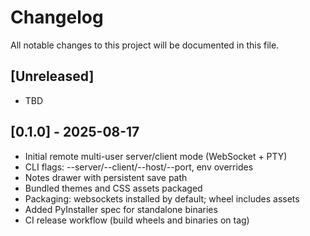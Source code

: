 # Changelog

All notable changes to this project will be documented in this file.

## [Unreleased]
- TBD

## [0.1.0] - 2025-08-17
- Initial remote multi-user server/client mode (WebSocket + PTY)
- CLI flags: --server/--client/--host/--port, env overrides
- Notes drawer with persistent save path
- Bundled themes and CSS assets packaged
- Packaging: websockets installed by default; wheel includes assets
- Added PyInstaller spec for standalone binaries
- CI release workflow (build wheels and binaries on tag)
